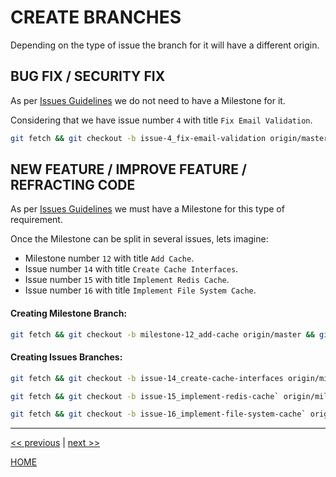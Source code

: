 # CREATE BRANCHES

Depending on the type of issue the branch for it will have a different origin.


## BUG FIX / SECURITY FIX

As per [Issues Guidelines](docs/how-to/create_an_issue.md) we do not need to have a Milestone for it.

Considering that we have issue number `4` with title `Fix Email Validation`.

```bash
git fetch && git checkout -b issue-4_fix-email-validation origin/master
```


## NEW FEATURE / IMPROVE FEATURE / REFRACTING CODE

As per [Issues Guidelines](docs/how-to/create_an_issue.md) we must have a Milestone for this type of requirement.

Once the Milestone can be split in several issues, lets imagine:

* Milestone number `12` with title `Add Cache`.
* Issue number `14` with title `Create Cache Interfaces`.
* Issue number `15` with title `Implement Redis Cache`.
* Issue number `16` with title `Implement File System Cache`.


#### Creating Milestone Branch:

```bash
git fetch && git checkout -b milestone-12_add-cache origin/master && git push origin milestone-12_add-cache
```

#### Creating Issues Branches:

```bash
git fetch && git checkout -b issue-14_create-cache-interfaces origin/milestone-12_add-cache
```

```bash
git fetch && git checkout -b issue-15_implement-redis-cache` origin/milestone-12_add-cache
```

```bash
git fetch && git checkout -b issue-16_implement-file-system-cache` origin/milestone-12_add-cache
```


---

[<< previous](https://gitlab.com/exadra37-docker/elixir/elixir/blob/master/docs/how-to/create_an_issue.md) | [next >>](https://gitlab.com/exadra37-docker/elixir/elixir/blob/master/docs/how-to/create_a_merge_request.md)

[HOME](https://gitlab.com/exadra37-docker/elixir/elixir/blob/master/README.md)

